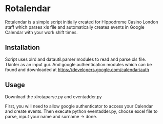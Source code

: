 # Rotalendar

Rotalendar is a simple script initially created for Hippodrome Casino London staff which parses xls file and 
automatically creates events in Google Calendar with your work shift times.

## Installation

Script uses xlrd and datautil.parser modules to read and parse xls file.
Tkinter as an input gui.
And google authentication modules which can be found and downloaded at https://developers.google.com/calendar/auth

## Usage

Download the xlrotaparse.py and eventadder.py

First, you will need to allow google authenticator to access your Calendar and create events.
Then execute python eventadder.py, choose excel file to parse, input your name and surname -> done.

